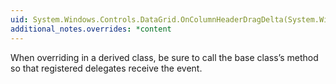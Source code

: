```yaml
---
uid: System.Windows.Controls.DataGrid.OnColumnHeaderDragDelta(System.Windows.Controls.Primitives.DragDeltaEventArgs)
additional_notes.overrides: *content
---
```


<p>When overriding <xref href="System.Windows.Controls.DataGrid.OnColumnHeaderDragDelta(System.Windows.Controls.Primitives.DragDeltaEventArgs)"></xref> in a derived class, be sure to call the base class’s <xref href="System.Windows.Controls.DataGrid.OnColumnHeaderDragDelta(System.Windows.Controls.Primitives.DragDeltaEventArgs)"></xref> method so that registered delegates receive the event.</p>


